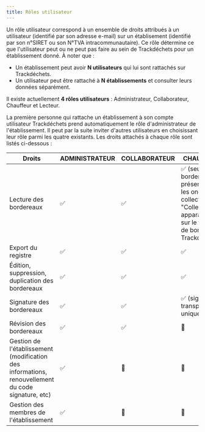 ```yaml
---
title: Rôles utilisateur
---
```



Un rôle utilisateur correspond à un ensemble de droits attribués à un utilisateur (identifié par son adresse e-mail) sur un établisement (identifié par son n°SIRET ou son N°TVA intracommunautaire). Ce rôle détermine ce que l'utilisateur peut ou ne peut pas faire au sein de Trackdéchets pour un établissement donné. À noter que : 

- Un établissement peut avoir **N utilisateurs** qui lui sont rattachés sur Trackdéchets. 
- Un utilisateur peut être rattaché à **N établissements** et consulter leurs données séparément. 

Il existe actuellement **4 rôles utilisateurs** : Administrateur, Collaborateur, Chauffeur et Lecteur.

La première personne qui rattache un établissement à son compte utilisateur Trackdéchets prend automatiquement le rôle d'administrateur de l'établissement. Il peut par la suite inviter d'autres utilisateurs en choisissant leur rôle parmi les quatre existants. Les droits attachés à chaque rôle sont listés ci-dessous : 

| Droits | ADMINISTRATEUR | COLLABORATEUR | CHAUFFEUR | LECTEUR |
|---|---|---|---|---|
| Lecture des bordereaux | ✅ | ✅ | ✅ (seuls les bordereaux présents dans les onglets "À collecter" et "Collecté" apparaissent sur le tableau de bord Trackdéchets) | ✅ |
| Export du registre | ✅ | ✅ | ✅ | ✅ |
| Édition, suppression, duplication des bordereaux | ✅ | ✅ | ✅ | 🔴 |
| Signature des bordereaux | ✅ | ✅ | ✅ (signature transport uniquement) | 🔴 |
| Révision des bordereaux | ✅ | ✅ | 🔴 | 🔴 |
| Gestion de l'établissement (modification des informations, renouvellement du code signature, etc) | ✅ | 🔴 | 🔴 | 🔴 |
| Gestion des membres de l'établissement | ✅ | 🔴 | 🔴 | 🔴 |